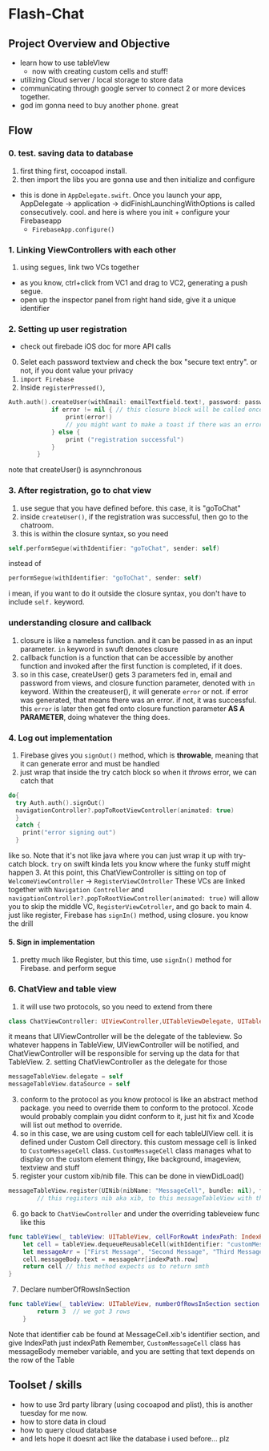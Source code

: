 
# Flash-Chat

## Project Overview and Objective
- learn how to use tableVIew
    - now with creating custom cells and stuff!
- utilizing Cloud server / local storage to store data
- communicating through google server to connect 2 or more devices together. 
- god im gonna need to buy another phone. great

## Flow
### 0. test. saving data to database 
1. first thing first, cocoapod install.
2. then import the libs you are gonna use and then initialize and configure 
- this is done in `AppDelegate.swift`. Once you launch your app, AppDelegate -> application -> didFinishLaunchingWithOptions is called consecutively. cool. and here is where you init + configure your Firebaseapp
  - `FirebaseApp.configure()`
### 1. Linking ViewControllers with each other
1. using segues, link two VCs together
- as you know, ctrl+click from VC1 and drag to VC2, generating a push segue.
- open up the inspector panel from right hand side, give it a unique identifier 
### 2. Setting up user registration 
- check out firebade iOS doc for more API calls 
0. Selet each password textview and check the box "secure text entry". or not, if you dont value your privacy
1. `import Firebase`
2. Inside `registerPressed()`, 
```swift
Auth.auth().createUser(withEmail: emailTextfield.text!, password: passwordTextfield.text!) { (user, error) in
            if error != nil { // this closure block will be called once it is done. and the closure block will check for error and print statement accordingly
                print(error!)
                // you might want to make a toast if there was an error. So user would know what happened.
            } else {
                print ("registration successful")
            }
        }
```
note that createUser() is asynnchronous 
### 3. After registration, go to chat view
1. use segue that you have defined before. this case, it is "goToChat"
2. inside `createUser()`, if the registration was successful, then go to the chatroom.
3. this is within the closure syntax, so you need
```swift
self.performSegue(withIdentifier: "goToChat", sender: self)
``` 
instead of 
```swift 
performSegue(withIdentifier: "goToChat", sender: self)
```
i mean, if you want to do it outside the closure syntax, you don't have to include `self.` keyword. 

### understanding closure and callback
1. closure is like a nameless function. and it can be passed in as an input parameter. `in` keyword in swuft denotes closure
2. callback function is a function that can be accessible by another function and invoked after the first function is completed, if it does.
3. so in this case, createUser() gets 3 parameters fed in, email and password from views, and closure function parameter, denoted with `in` keyword. Within the createuser(), it will generate `error` or not. if error was generated, that means there was an error. if not, it was successful. this `error` is later then get fed onto closure function parameter **AS A PARAMETER**, doing whatever the thing does. 

### 4. Log out implementation
1. Firebase gives you `signOut()` method, which is **throwable**, meaning that it can generate error and must be handled
2. just wrap that inside the try catch block so when it *throws* error, we can catch that
```swift
do{
  try Auth.auth().signOut()
  navigationController?.popToRootViewController(animated: true)
  }
  catch {
    print("error signing out")
  }
``` 
like so. Note that it's not like java where you can just wrap it up with try-catch block. `try` on swift kinda lets you know where the funky stuff might happen 
3. At this point, this ChatViewController is sitting on top of `WelcomeViewController` -> `RegisterViewCOntroller` These VCs are linked together with `Navigation Controller` and `navigationController?.popToRootViewController(animated: true)` will allow you to skip the middle VC, `RegisterViewCotroller`, and go back to main 
4. just like register, Firebase has `signIn()` method, using closure. you know the drill

#### 5. Sign in implementation 
1. pretty much like Register, but this time, use `signIn()` method for Firebase. and perform segue

### 6. ChatView and table view 
1. it will use two protocols, so you need to extend from there 
```swift
class ChatViewController: UIViewController,UITableViewDelegate, UITableViewDataSource // like so 
```
it means that UIViewController will be the delegate of the tableview. So whatever happens in TableView, UIViewController will be notified, and ChatViewController will be responsible for serving up the data for that TableView. 
2. setting ChatViewController as the delegate for those 
```swift
messageTableView.delegate = self
messageTableView.dataSource = self

```
3. conform to the protocol 
as you know protocol is like an abstract method package. you need to override them to conform to the protocol. 
Xcode would probably complain you didnt conform to it, just hit fix and Xcode will list out method to override.
4. so in this case, we are using custom cell for each tableUIView cell. it is defined under Custom Cell directory.
this custom message cell is linked to `CustomMessageCell` class. `CustomMessageCell` class manages what to display on the custom element thingy, like background, imageview, textview and stuff 
5. register your custom xib/nib file. This can be done in viewDidLoad() 
```swift
messageTableView.register(UINib(nibName: "MessageCell", bundle: nil), forCellReuseIdentifier: "customMessageCell")
        // this registers nib aka xib, to this messageTableView with the identifier. if bundle is set to nil, Xcode will search current directory.
```
6. go back to `ChatViewController` and under the overriding tableveiew func like this
```swift
func tableView(_ tableView: UITableView, cellForRowAt indexPath: IndexPath) -> UITableViewCell {
    let cell = tableView.dequeueReusableCell(withIdentifier: "customMessageCell", for: indexPath) as! CustomMessageCell
    let messageArr = ["First Message", "Second Message", "Third Message"]
    cell.messageBody.text = messageArr[indexPath.row]
    return cell // this method expects us to return smth  
}
```
7. Declare numberOfRowsInSection
```swift
func tableView(_ tableView: UITableView, numberOfRowsInSection section: Int) -> Int {
        return 3  // we got 3 rows
    }
```
Note that identifier cab be found at MessageCell.xib's identifier section, and give IndexPath just indexPath
Remember, `CustomMessageCell` class has messageBody memeber variable, and you are setting that text depends on the row of the Table

## Toolset / skills 
- how to use 3rd party library (using cocoapod and plist), this is another tuesday for me now.
- how to store data in cloud
- how to query cloud database 
- and lets hope it doesnt act like the database i used before... plz
